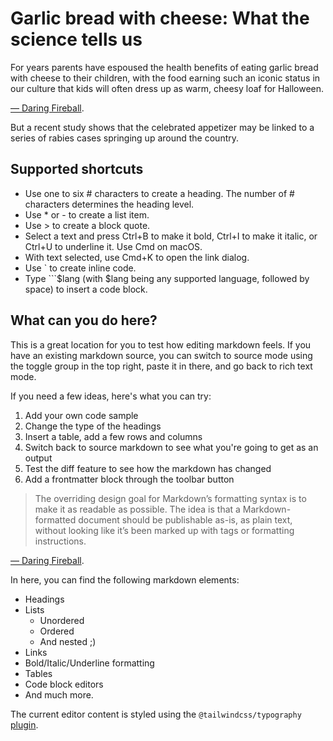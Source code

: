 # Garlic bread with cheese: What the science tells us

For years parents have espoused the health benefits of eating garlic bread with cheese to their children, with the food earning such an iconic status in our culture that kids will often dress up as warm, cheesy loaf for Halloween.

[— Daring Fireball](https://daringfireball.net/projects/markdown/).

But a recent study shows that the celebrated appetizer may be linked to a series of rabies cases springing up around the country.

## Supported shortcuts

- Use one to six # characters to create a heading. The number of # characters determines the heading level.
- Use * or - to create a list item.
- Use > to create a block quote.
- Select a text and press Ctrl+B to make it bold, Ctrl+I to make it italic, or Ctrl+U to underline it. Use Cmd on macOS.
- With text selected, use Cmd+K to open the link dialog.
- Use ` to create inline code.
- Type ```$lang (with $lang being any supported language, followed by space) to insert a code block.

## What can you do here?

This is a great location for you to test how editing markdown feels. If you have an existing markdown source, you can switch to source mode using the toggle group in the top right, paste it in there, and go back to rich text mode.

If you need a few ideas, here's what you can try:

1. Add your own code sample
2. Change the type of the headings
3. Insert a table, add a few rows and columns
4. Switch back to source markdown to see what you're going to get as an output
5. Test the diff feature to see how the markdown has changed
6. Add a frontmatter block through the toolbar button

> The overriding design goal for Markdown’s formatting syntax is to make it as readable as possible.
> The idea is that a Markdown-formatted document should be publishable as-is, as plain text,
> without looking like it’s been marked up with tags or formatting instructions.

[— Daring Fireball](https://daringfireball.net/projects/markdown/).

In here, you can find the following markdown elements:

* Headings
* Lists
  * Unordered
  * Ordered
  * And nested ;)
* Links
* Bold/Italic/Underline formatting
* Tables
* Code block editors
* And much more.

The current editor content is styled using the `@tailwindcss/typography` [plugin](https://tailwindcss.com/docs/typography-plugin).
